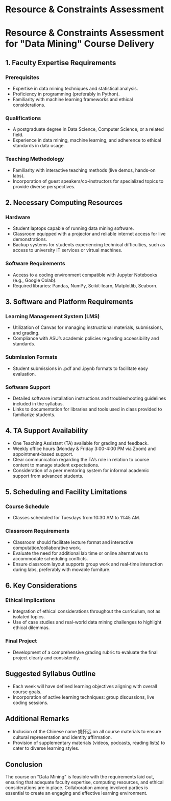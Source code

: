 Resource & Constraints Assessment
=================================

# Resource & Constraints Assessment for "Data Mining" Course Delivery

## 1. Faculty Expertise Requirements
### Prerequisites
- Expertise in data mining techniques and statistical analysis.
- Proficiency in programming (preferably in Python).
- Familiarity with machine learning frameworks and ethical considerations.

### Qualifications
- A postgraduate degree in Data Science, Computer Science, or a related field.
- Experience in data mining, machine learning, and adherence to ethical standards in data usage.

### Teaching Methodology
- Familiarity with interactive teaching methods (live demos, hands-on labs).
- Incorporation of guest speakers/co-instructors for specialized topics to provide diverse perspectives.

## 2. Necessary Computing Resources
### Hardware
- Student laptops capable of running data mining software.
- Classroom equipped with a projector and reliable internet access for live demonstrations.
- Backup systems for students experiencing technical difficulties, such as access to university IT services or virtual machines.

### Software Requirements
- Access to a coding environment compatible with Jupyter Notebooks (e.g., Google Colab).
- Required libraries: Pandas, NumPy, Scikit-learn, Matplotlib, Seaborn.

## 3. Software and Platform Requirements
### Learning Management System (LMS)
- Utilization of Canvas for managing instructional materials, submissions, and grading.
- Compliance with ASU’s academic policies regarding accessibility and standards.

### Submission Formats
- Student submissions in .pdf and .ipynb formats to facilitate easy evaluation.

### Software Support
- Detailed software installation instructions and troubleshooting guidelines included in the syllabus.
- Links to documentation for libraries and tools used in class provided to familiarize students.

## 4. TA Support Availability
- One Teaching Assistant (TA) available for grading and feedback.
- Weekly office hours (Monday & Friday 3:00-4:00 PM via Zoom) and appointment-based support.
- Clear communication regarding the TA’s role in relation to course content to manage student expectations.
- Consideration of a peer mentoring system for informal academic support from advanced students.

## 5. Scheduling and Facility Limitations
### Course Schedule
- Classes scheduled for Tuesdays from 10:30 AM to 11:45 AM.

### Classroom Requirements
- Classroom should facilitate lecture format and interactive computation/collaborative work.
- Evaluate the need for additional lab time or online alternatives to accommodate scheduling conflicts.
- Ensure classroom layout supports group work and real-time interaction during labs, preferably with movable furniture.

## 6. Key Considerations
### Ethical Implications
- Integration of ethical considerations throughout the curriculum, not as isolated topics.
- Use of case studies and real-world data mining challenges to highlight ethical dilemmas.

### Final Project
- Development of a comprehensive grading rubric to evaluate the final project clearly and consistently.

## Suggested Syllabus Outline
- Each week will have defined learning objectives aligning with overall course goals.
- Incorporation of active learning techniques: group discussions, live coding sessions.

## Additional Remarks
- Inclusion of the Chinese name 姚怀远 on all course materials to ensure cultural representation and identity affirmation.
- Provision of supplementary materials (videos, podcasts, reading lists) to cater to diverse learning styles. 

## Conclusion
The course on "Data Mining" is feasible with the requirements laid out, ensuring that adequate faculty expertise, computing resources, and ethical considerations are in place. Collaboration among involved parties is essential to create an engaging and effective learning environment.